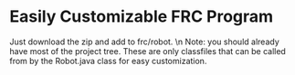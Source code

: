 # Easily Customizable FRC Program
Just download the zip and add to frc/robot.
\n
Note: you should already have most of the project tree. These are only classfiles that can be called from by the Robot.java class for easy customization.
